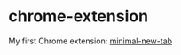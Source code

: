 chrome-extension
================

My first Chrome extension: [minimal-new-tab](https://chrome.google.com/webstore/detail/minimal-new-tab/nljoaafhkenagpclofihfbfhkhddhdlk?utm_source=chrome-ntp-icon) 